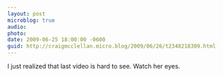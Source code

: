 ```yaml
---
layout: post
microblog: true
audio: 
photo: 
date: 2009-06-25 18:00:00 -0600
guid: http://craigmcclellan.micro.blog/2009/06/26/t2348218309.html
---
```

I just realized that last video is hard to see. Watch her eyes.
